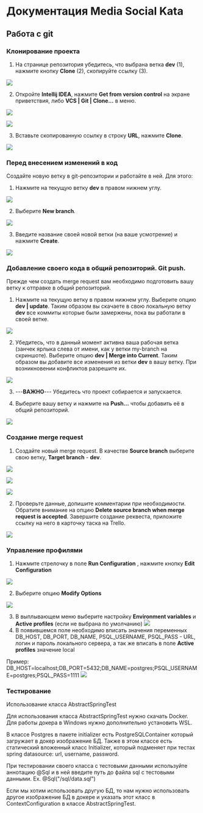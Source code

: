 # Документация Media Social Kata
## Работа с git
### Клонирование проекта

1. На странице репозитория убедитесь, что выбрана ветка **dev** (1), нажмите кнопку **Clone** (2), скопируйте ссылку (3).

![](src/main/resources/static/images/git_tutor/git_clone_url.png)

2. Откройте **Intellij IDEA**, нажмите **Get from version control** на экране приветствия, либо **VCS | Git | Clone...** в меню.

![](src/main/resources/static/images/git_tutor/git_clone_get.png)

![](src/main/resources/static/images/git_tutor/git_clone_get_alt.png)

3. Вставьте скопированную ссылку в строку **URL**, нажмите **Clone**.

![](src/main/resources/static/images/git_tutor/git_clone_clone.png)

### Перед внесением изменений в код
Создайте новую ветку в git-репозитории и работайте в ней. Для этого:
1. Нажмите на текущую ветку **dev** в правом нижнем углу.


![](src/main/resources/static/images/git_tutor/git_branch.png)

2. Выберите **New branch**.

![](src/main/resources/static/images/git_tutor/git_branch_create.png)

3. Введите название своей новой ветки (на ваше усмотрение) и нажмите **Create**.

![](src/main/resources/static/images/git_tutor/git_branch_name.png)

### Добавление своего кода в общий репозиторий. Git push.

Прежде чем создать merge request вам необходимо подготовить вашу ветку к отправке в общий репозиторий.

1. Нажмите на текущую ветку в правом нижнем углу. Выберите опцию **dev | update**. 
Таким образом вы скачаете в свою локальную ветку **dev** все коммиты которые были замержены, 
пока вы работали в своей ветке.

![](src/main/resources/static/images/git_tutor/git_premerge_update_dev.png)

2. Убедитесь, что в данный момент активна ваша рабочая ветка (занчек ярлыка слева от имени, как у ветки my-branch на скриншоте).
Выберите опцию **dev | Merge into Current**. Таким образом вы добавите все изменения из ветки **dev** в вашу ветку. При возникновении конфликтов разрешите их.

![](src/main/resources/static/images/git_tutor/git_premerge_merge_dev.png)

3. ---**ВАЖНО**--- Убедитесь что проект собирается и запускается.

4. Выберите вашу ветку и нажмите на **Push...** чтобы добавить её в общий репозиторий.

![](src/main/resources/static/images/git_tutor/git_premerge_push.png)

### Создание merge request

1. Создайте новый merge request. В качестве **Source branch** выберите свою ветку, **Target branch** - **dev**.

![](src/main/resources/static/images/git_tutor/git_merge_req.png)

![](src/main/resources/static/images/git_tutor/git_merge_req_new.png)

![](src/main/resources/static/images/git_tutor/git_merge_req_src_trg.png)

2. Проверьте данные, допишите комментарии при необходимости. Обратите внимание на опцию **Delete source branch when merge request is accepted**.
Завершите создание реквеста, приложите ссылку на него в карточку таска на Trello.

![](src/main/resources/static/images/git_tutor/git_merge_req_final.png)


### Управление профилями



1. Нажмите стрелочку в поле  **Run Configuration** , нажмите кнопку **Edit Configuration**

![](src/main/resources/static/images/profiles%20tutorial/edit.png)

2. Выберите опцию **Modify Options**

![](src/main/resources/static/images/profiles%20tutorial/open_config.png)

3. В выплывающем меню выберите настройку **Environment variables** и **Active profiles** (если не выбрана по умолчанию)
   ![](src/main/resources/static/images/profiles%20tutorial/check_property.png)
4. В появившемся поле необходимо вписать значения переменных DB_HOST, DB_PORT, DB_NAME, PSQL_USERNAME, PSQL_PASS  - 
   URL, логин и пароль локального сервера, а так же вписать в поле **Active profiles** значение local

Пример:
DB_HOST=localhost;DB_PORT=5432;DB_NAME=postgres;PSQL_USERNAME=postgres;PSQL_PASS=1111
![](src/main/resources/static/images/profiles%20tutorial/write_variables.png)

### Тестирование


Использование класса AbstractSpringTest

Для использования класса AbstractSpringTest нужно скачать Docker.
Для работы докера в Windows нужно дополнительно установить WSL.

В классе Postgres в пакете initializer eсть PostgreSQLContainer который загружает в докер изображение БД.
Также в этом классе есть статический вложенный класс Initializer, который подменяет при тестах spring datasource: url, username, password.

При тестировании своего класса с тестовыми данными используйте аннотацию @Sql и в ней введите путь до файла sql c тестовыми данными. Ex. @Sql("/sql/data.sql")

Если мы хотим использовать другую БД, то нам нужно использовать другое изображение БД в
докере и указать этот класс в ContextConfiguration в классе AbstractSpringTest.
